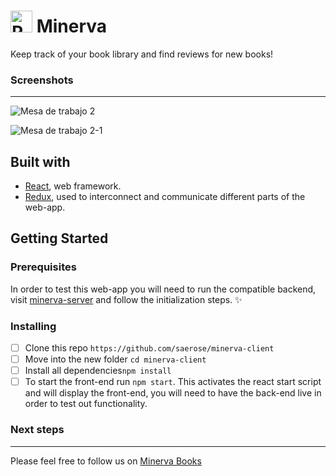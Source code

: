 <h1>
<img src=https://user-images.githubusercontent.com/33838693/47258243-ccbf3280-d498-11e8-9b3e-6c9bba6893cb.png alt="Raven" width=35 /> Minerva
</h1>

Keep track of your book library and find reviews for new books!

### Screenshots
---

![Mesa de trabajo 2](https://i.imgur.com/ClWQiSH.png)

![Mesa de trabajo 2-1](https://i.imgur.com/NNVOMLw.png)

## Built with

- [React](https://reactjs.org/), web framework.
- [Redux](https://redux.js.org/), used to interconnect and communicate different parts of the web-app.

## Getting Started
### Prerequisites

In order to test this web-app you will need to run the compatible backend, visit [minerva-server](https://github.com/saerose/minerva-server) and follow the initialization steps. ✨

### Installing

- [ ] Clone this repo `https://github.com/saerose/minerva-client`
- [ ] Move into the new folder `cd minerva-client`
- [ ] Install all dependencies`npm install`
- [ ] To start the front-end run `npm start`. This activates the react start script and will display the front-end, you will need to have the back-end live in order to test out functionality.

### Next steps
---

Please feel free to follow us on [Minerva Books](https://github.com/Minerva-Books)